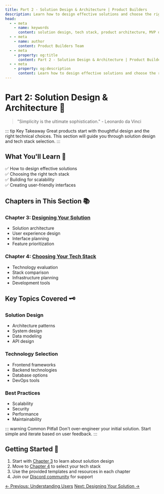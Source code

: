 ```yaml
---
title: Part 2 - Solution Design & Architecture | Product Builders
description: Learn how to design effective solutions and choose the right technology stack for your product.
head:
  - - meta
    - name: keywords
      content: solution design, tech stack, product architecture, MVP development, product design
  - - meta
    - name: author
      content: Product Builders Team
  - - meta
    - property: og:title
      content: Part 2 - Solution Design & Architecture | Product Builders
  - - meta
    - property: og:description
      content: Learn how to design effective solutions and choose the right technology stack for your product.
---
```


# Part 2: Solution Design & Architecture 🎨

> "Simplicity is the ultimate sophistication." - Leonardo da Vinci

::: tip Key Takeaway
Great products start with thoughtful design and the right technical choices. This section will guide you through solution design and tech stack selection.
:::

## What You'll Learn 🎯

<div class="learning-objectives">

✅ How to design effective solutions  
✅ Choosing the right tech stack  
✅ Building for scalability  
✅ Creating user-friendly interfaces  

</div>

## Chapters in This Section 📚

<div class="chapters-grid">

### Chapter 3: [Designing Your Solution](/part2/designing-solution)
- Solution architecture
- User experience design
- Interface planning
- Feature prioritization

### Chapter 4: [Choosing Your Tech Stack](/part2/choosing-tech-stack)
- Technology evaluation
- Stack comparison
- Infrastructure planning
- Development tools

</div>

## Key Topics Covered 🗝️

<div class="topics-grid">

### Solution Design
- Architecture patterns
- System design
- Data modeling
- API design

### Technology Selection
- Frontend frameworks
- Backend technologies
- Database options
- DevOps tools

### Best Practices
- Scalability
- Security
- Performance
- Maintainability

</div>

::: warning Common Pitfall
Don't over-engineer your initial solution. Start simple and iterate based on user feedback.
:::

## Getting Started 🚀

<div class="getting-started">

1. Start with [Chapter 3](/part2/designing-solution) to learn about solution design
2. Move to [Chapter 4](/part2/choosing-tech-stack) to select your tech stack
3. Use the provided templates and resources in each chapter
4. Join our [Discord community](https://discord.gg/productbuilders) for support

</div>

<div class="nav-links">
  <a href="/part1/understanding-users" class="nav-link">← Previous: Understanding Users</a>
  <a href="/part2/designing-solution" class="nav-link">Next: Designing Your Solution →</a>
</div> 